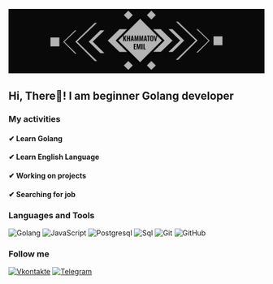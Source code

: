 ![Header](https://github.com/fishkaoff/fishkaoff/blob/main/assets/header.jpg)

## Hi, There👋! I am beginner Golang developer


### My activities

#### ✔ Learn Golang
#### ✔ Learn English Language
#### ✔ Working on projects
#### ✔ Searching for job


### Languages and Tools 
![Golang](https://img.shields.io/badge/-Golang-090909?style=for-the-badge&logo=go)
![JavaScript](https://img.shields.io/badge/-JavaScript-090909?style=for-the-badge&logo=JavaScript)
![Postgresql](https://img.shields.io/badge/-Postgresql-090909?style=for-the-badge&logo=postgresql)
![Sql](https://img.shields.io/badge/-Sql-090909?style=for-the-badge&logo=mysql)
![Git](https://img.shields.io/badge/-Git-090909?style=for-the-badge&logo=git)
![GitHub](https://img.shields.io/badge/-GitHub-090909?style=for-the-badge&logo=github)

### Follow me 

[![Vkontakte](https://img.shields.io/badge/-Vkontakte-090909?style=for-the-badge&logo=Vk&logoColor=4F7DB3)](https://vk.com/f1shka0ff)
[![Telegram](https://img.shields.io/badge/-Telegram-090909?style=for-the-badge&logo=Telegram&logoColor=27A0D9)](https://t.me/fishkaoff)

